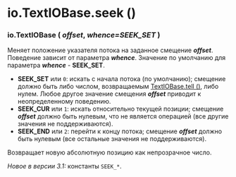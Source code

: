 # io.TextIOBase.seek \(\)

### io.TextIOBase \( _offset_, _whence=SEEK\_SET_ \)

Меняет положение указателя потока на заданное смещение _**offset**_. Поведение зависит от параметра _**whence**_. Значение по умолчанию для параметра _**whence**_ - **SEEK\_SET**.

* **SEEK\_SET** или `0`: искать с начала потока \(по умолчанию\); смещение должно быть либо числом, возвращаемым [TextIOBase.tell \(\)](io.textiobase.tell.md), либо нулем. Любое другое значение смещения _**offset**_ приводит к неопределенному поведению.
* **SEEK\_CUR** или `1`: искать относительно текущей позиции; смещение _**offset**_ должно быть нулевым, что не является операцией \(все другие значения не поддерживаются\).
* **SEEK\_END** или `2`: перейти к концу потока; смещение _**offset**_ должно быть нулевым \(все остальные значения не поддерживаются\).

Возвращает новую абсолютную позицию как непрозрачное число.

_Новое в версии 3.1:_ константы `SEEK_*`.

